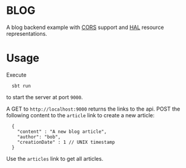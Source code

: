 BLOG
====

A blog backend example with [CORS](http://de.wikipedia.org/wiki/Cross-Origin_Resource_Sharing) support and [HAL](http://stateless.co/hal_specification.html) resource representations.

Usage
=====

Execute

```
  sbt run
```

to start the server at port `9000`.

A GET to `http://localhost:9000` returns the links to the api.
POST the following content to the `article` link to create a new article:

```
  {
    "content" : "A new blog article",
    "author": "bob",
    "creationDate" : 1 // UNIX timestamp
  }
```

Use the `articles` link to get all articles.